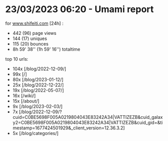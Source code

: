 # 23/03/2023 06:20 - Umami report
for www.shifeiti.com [24h] :

 - 442 (96) page views
 - 144 (17) uniques
 - 115 (20) bounces
 - 8h 59' 38'' (1h 59' 16'') totaltime


top 10 urls:
 - 104x [/blog/2022-12-09/]
 - 99x [/]
 - 80x [/blog/2023-01-12/]
 - 25x [/blog/2022-12-22/]
 - 19x [/blog/2022-05-07/]
 - 16x [/wiki/]
 - 15x [/about/]
 - 9x [/blog/2023-02-03/]
 - 7x [/blog/2022-12-09/?cuid=C0BE5698F005A0219804043E83242A34|VATTIZEZB&cuid_galaxy2=C0BE5698F005A0219804043E83242A34|VATTIZEZB&cuid_gid=&timestamp=1677424501929&_client_version=12.36.3.2]
 - 5x [/blog/categories/]


